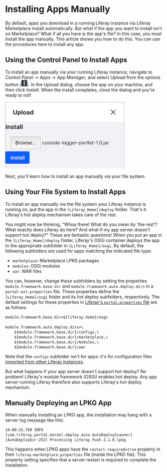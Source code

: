 # Installing Apps Manually [](id=installing-apps-manually)

By default, apps you download in a running Liferay instance via Liferay 
Marketplace install automatically. But what if the app you want to install isn't 
on Marketplace? What if all you have is the app's file? In this case, you must 
install the app manually. This article shows you how to do this. You can use the 
procedures here to install any app. 

## Using the Control Panel to Install Apps [](id=using-the-control-panel-to-install-apps)

To install an app manually via your running Liferay instance, navigate to 
*Control Panel* &rarr; *Apps* &rarr; *App Manager*, and select *Upload* from the 
options button (![Options](../../images/icon-options.png)). In the Upload 
dialog, choose the app on your machine, and then click *Install*. When the 
install completes, close the dialog and you're ready to roll! 

![Figure 1: Installing an app via the Upload dialog in your Liferay instance's App Manager is very simple.](../../images/app-manager-plugin-upload.png)

Next, you'll learn how to install an app manually via your file system. 

## Using Your File System to Install Apps [](id=using-your-file-system-to-install-apps)

To install an app manually via the file system your Liferay instance is running 
on, put the app in the `[Liferay_Home]/deploy` folder. That's it. Liferay's hot 
deploy mechanism takes care of the rest. 

You might now be thinking, "Whoa there! What do you mean by 'the rest'? What 
exactly does Liferay do here? And what if my app server doesn't support hot 
deploy?" These are fantastic questions! When you put an app in the 
`[Liferay_Home]/deploy` folder, Liferay's OSGi container deploys the app to the 
appropriate subfolder in `[Liferay_Home]/osgi`. By default, the following 
subfolders are used for apps matching the indicated file type: 

- `marketplace`: Marketplace LPKG packages
- `modules`: OSGi modules
- `war`: WAR files

You can, however, change these subfolders by setting the properties 
`module.framework.base.dir` and `module.framework.auto.deploy.dirs` in a 
`portal-ext.properties` file. These properties define the `[Liferay_Home]/osgi` 
folder and its hot deploy subfolders, respectively. The default settings for 
these properties in 
[Liferay's `portal.properties` file](https://docs.liferay.com/portal/7.0/propertiesdoc/portal.properties.html) 
are as follows: 

    module.framework.base.dir=${liferay.home}/osgi

    module.framework.auto.deploy.dirs=\
        ${module.framework.base.dir}/configs,\
        ${module.framework.base.dir}/marketplace,\
        ${module.framework.base.dir}/modules,\
        ${module.framework.base.dir}/war

Note that the `configs` subfolder isn't for apps: it's for configuration files 
[imported from other Liferay instances](/discover/portal/-/knowledge_base/7-0/system-settings#exporting-and-importing-configurations). 

But what happens if your app server doesn't support hot deploy? No problem! 
Liferay's module framework (OSGi) enables hot deploy. Any app server running 
Liferay therefore also supports Liferay's hot deploy mechanism. 

## Manually Deploying an LPKG App [](id=manually-deploying-an-lpkg-app)

When manually installing an LPKG app, the installation may hang with a server 
log message like this: 

    14:00:15,789 INFO  [com.liferay.portal.kernel.deploy.auto.AutoDeployScanner][AutoDeployDir:252] Processing Liferay Push 2.1.0.lpkg

This happens when LPKG apps have the `restart-required=true` property in their 
`liferay-marketplace.properties` file (inside the LPKG file). This property 
setting specifies that a server restart is required to complete the 
installation. 
